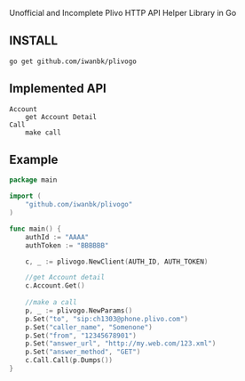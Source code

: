 Unofficial and Incomplete Plivo HTTP API Helper Library in Go
## INSTALL
    go get github.com/iwanbk/plivogo

## Implemented API
    Account
        get Account Detail
    Call
        make call

## Example

```go
package main

import (
    "github.com/iwanbk/plivogo"
)

func main() {
	authId := "AAAA"
	authToken := "BBBBBB"

	c, _ := plivogo.NewClient(AUTH_ID, AUTH_TOKEN)

    //get Account detail
	c.Account.Get()
	
    //make a call
	p, _ := plivogo.NewParams()
	p.Set("to", "sip:ch1303@phone.plivo.com")
	p.Set("caller_name", "Somenone")
	p.Set("from", "12345678901")
	p.Set("answer_url", "http://my.web.com/123.xml")
	p.Set("answer_method", "GET")
	c.Call.Call(p.Dumps())
}
```
